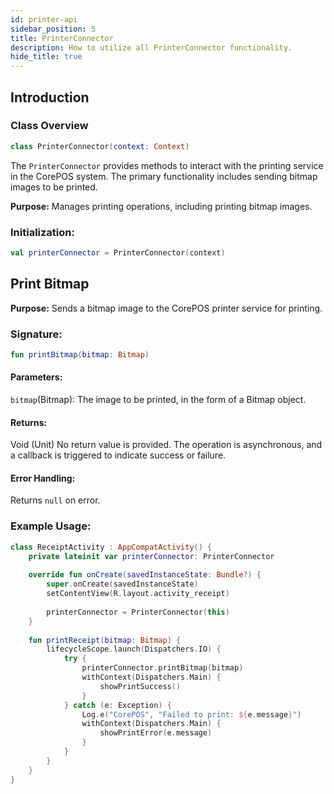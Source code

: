 ```yaml
---
id: printer-api
sidebar_position: 5
title: PrinterConnector
description: How to utilize all PrinterConnector functionality.
hide_title: true
---
```


## Introduction
### Class Overview
```kotlin
class PrinterConnector(context: Context)
```
The `PrinterConnector` provides methods to interact with the printing service in the CorePOS system. The primary functionality includes sending bitmap images to be printed.

**Purpose:** Manages printing operations, including printing bitmap images.

### Initialization:

```kotlin
val printerConnector = PrinterConnector(context)
```

## Print Bitmap

**Purpose:** Sends a bitmap image to the CorePOS printer service for printing.

### Signature:

```kotlin
fun printBitmap(bitmap: Bitmap)
```

#### Parameters:
`bitmap`(Bitmap): The image to be printed, in the form of a Bitmap object.

#### Returns:
Void (Unit) No return value is provided. The operation is asynchronous, and a callback is triggered to indicate success or failure.

#### Error Handling:
Returns `null` on error.

### Example Usage:
```kotlin
class ReceiptActivity : AppCompatActivity() {
    private lateinit var printerConnector: PrinterConnector
    
    override fun onCreate(savedInstanceState: Bundle?) {
        super.onCreate(savedInstanceState)
        setContentView(R.layout.activity_receipt)
        
        printerConnector = PrinterConnector(this)
    }
    
    fun printReceipt(bitmap: Bitmap) {
        lifecycleScope.launch(Dispatchers.IO) {
            try {
                printerConnector.printBitmap(bitmap)
                withContext(Dispatchers.Main) {
                    showPrintSuccess()
                }
            } catch (e: Exception) {
                Log.e("CorePOS", "Failed to print: ${e.message}")
                withContext(Dispatchers.Main) {
                    showPrintError(e.message)
                }
            }
        }
    }
}
```